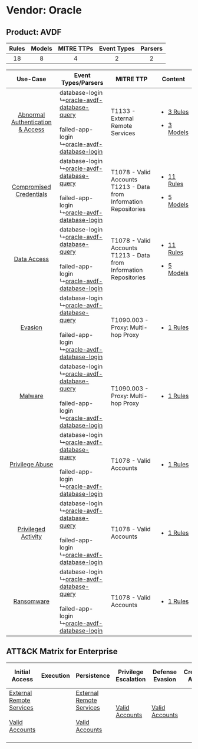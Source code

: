 Vendor: Oracle
==============
Product: AVDF
-------------
| Rules | Models | MITRE TTPs | Event Types | Parsers |
|:-----:|:------:|:----------:|:-----------:|:-------:|
|  18   |   8    |     4      |      2      |    2    |

|    Use-Case    | Event Types/Parsers    | MITRE TTP    | Content    |
|:----:| ---- | ---- | ---- |
| [Abnormal Authentication & Access](../../../UseCases/uc_abnormal_authentication_&_access.md) |  database-login<br> ↳[oracle-avdf-database-query](Ps/pC_oracleavdfdatabasequery.md)<br><br> failed-app-login<br> ↳[oracle-avdf-database-login](Ps/pC_oracleavdfdatabaselogin.md)<br> | T1133 - External Remote Services<br>    | [<ul><li>3 Rules</li></ul><ul><li>3 Models</li></ul>](RM/r_m_oracle_avdf_Abnormal_Authentication_&_Access.md) |
|          [Compromised Credentials](../../../UseCases/uc_compromised_credentials.md)          |  database-login<br> ↳[oracle-avdf-database-query](Ps/pC_oracleavdfdatabasequery.md)<br><br> failed-app-login<br> ↳[oracle-avdf-database-login](Ps/pC_oracleavdfdatabaselogin.md)<br> | T1078 - Valid Accounts<br>T1213 - Data from Information Repositories<br> | [<ul><li>11 Rules</li></ul><ul><li>5 Models</li></ul>](RM/r_m_oracle_avdf_Compromised_Credentials.md)         |
|    [Data Access](../../../UseCases/uc_data_access.md)    |  database-login<br> ↳[oracle-avdf-database-query](Ps/pC_oracleavdfdatabasequery.md)<br><br> failed-app-login<br> ↳[oracle-avdf-database-login](Ps/pC_oracleavdfdatabaselogin.md)<br> | T1078 - Valid Accounts<br>T1213 - Data from Information Repositories<br> | [<ul><li>11 Rules</li></ul><ul><li>5 Models</li></ul>](RM/r_m_oracle_avdf_Data_Access.md)    |
|    [Evasion](../../../UseCases/uc_evasion.md)    |  database-login<br> ↳[oracle-avdf-database-query](Ps/pC_oracleavdfdatabasequery.md)<br><br> failed-app-login<br> ↳[oracle-avdf-database-login](Ps/pC_oracleavdfdatabaselogin.md)<br> | T1090.003 - Proxy: Multi-hop Proxy<br>    | [<ul><li>1 Rules</li></ul>](RM/r_m_oracle_avdf_Evasion.md)    |
|    [Malware](../../../UseCases/uc_malware.md)    |  database-login<br> ↳[oracle-avdf-database-query](Ps/pC_oracleavdfdatabasequery.md)<br><br> failed-app-login<br> ↳[oracle-avdf-database-login](Ps/pC_oracleavdfdatabaselogin.md)<br> | T1090.003 - Proxy: Multi-hop Proxy<br>    | [<ul><li>1 Rules</li></ul>](RM/r_m_oracle_avdf_Malware.md)    |
|    [Privilege Abuse](../../../UseCases/uc_privilege_abuse.md)    |  database-login<br> ↳[oracle-avdf-database-query](Ps/pC_oracleavdfdatabasequery.md)<br><br> failed-app-login<br> ↳[oracle-avdf-database-login](Ps/pC_oracleavdfdatabaselogin.md)<br> | T1078 - Valid Accounts<br>    | [<ul><li>1 Rules</li></ul>](RM/r_m_oracle_avdf_Privilege_Abuse.md)    |
|    [Privileged Activity](../../../UseCases/uc_privileged_activity.md)    |  database-login<br> ↳[oracle-avdf-database-query](Ps/pC_oracleavdfdatabasequery.md)<br><br> failed-app-login<br> ↳[oracle-avdf-database-login](Ps/pC_oracleavdfdatabaselogin.md)<br> | T1078 - Valid Accounts<br>    | [<ul><li>1 Rules</li></ul>](RM/r_m_oracle_avdf_Privileged_Activity.md)    |
|    [Ransomware](../../../UseCases/uc_ransomware.md)    |  database-login<br> ↳[oracle-avdf-database-query](Ps/pC_oracleavdfdatabasequery.md)<br><br> failed-app-login<br> ↳[oracle-avdf-database-login](Ps/pC_oracleavdfdatabaselogin.md)<br> | T1078 - Valid Accounts<br>    | [<ul><li>1 Rules</li></ul>](RM/r_m_oracle_avdf_Ransomware.md)    |

ATT&CK Matrix for Enterprise
----------------------------
| Initial Access                                                                                                                                   | Execution | Persistence                                                                                                                                      | Privilege Escalation                                                | Defense Evasion                                                     | Credential Access | Discovery | Lateral Movement | Collection                                                                              | Command and Control                                                                                                                       | Exfiltration | Impact |
| ------------------------------------------------------------------------------------------------------------------------------------------------ | --------- | ------------------------------------------------------------------------------------------------------------------------------------------------ | ------------------------------------------------------------------- | ------------------------------------------------------------------- | ----------------- | --------- | ---------------- | --------------------------------------------------------------------------------------- | ----------------------------------------------------------------------------------------------------------------------------------------- | ------------ | ------ |
| [External Remote Services](https://attack.mitre.org/techniques/T1133)<br><br>[Valid Accounts](https://attack.mitre.org/techniques/T1078)<br><br> |           | [External Remote Services](https://attack.mitre.org/techniques/T1133)<br><br>[Valid Accounts](https://attack.mitre.org/techniques/T1078)<br><br> | [Valid Accounts](https://attack.mitre.org/techniques/T1078)<br><br> | [Valid Accounts](https://attack.mitre.org/techniques/T1078)<br><br> |                   |           |                  | [Data from Information Repositories](https://attack.mitre.org/techniques/T1213)<br><br> | [Proxy: Multi-hop Proxy](https://attack.mitre.org/techniques/T1090/003)<br><br>[Proxy](https://attack.mitre.org/techniques/T1090)<br><br> |              |        |